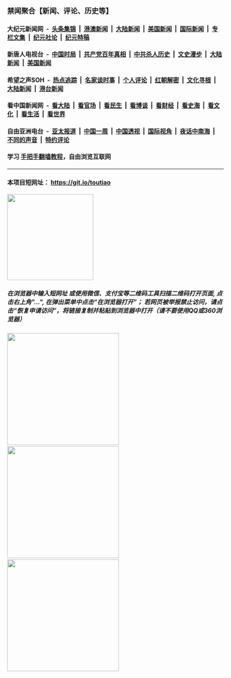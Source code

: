 ### 禁闻聚合【新闻、评论、历史等】

#### 大纪元新闻网 &nbsp;-&nbsp; [头条集锦](indexes/E头条集锦.md?t=02280002) &nbsp;|&nbsp; [港澳新闻](indexes/E港澳新闻.md?t=02280002)  &nbsp;|&nbsp; [大陆新闻](indexes/E大陆新闻.md?t=02280002) &nbsp;|&nbsp; [美国新闻](indexes/E美国新闻.md?t=02280002) &nbsp;|&nbsp; [国际新闻](indexes/E国际新闻.md?t=02280002) &nbsp;|&nbsp; [专栏文集](indexes/E专栏文集.md?t=02280002) &nbsp;|&nbsp; [纪元社论](indexes/E纪元社论.md?t=02280002) &nbsp;|&nbsp; [纪元特稿](indexes/E纪元特稿.md?t=02280002) 

#### 新唐人电视台 &nbsp;-&nbsp; [中国时局](indexes/N中国时局.md?t=02280002) &nbsp;|&nbsp; [共产党百年真相](indexes/N共产党百年真相.md?t=02280002) &nbsp;|&nbsp; [中共杀人历史](indexes/N中共杀人历史.md?t=02280002) &nbsp;|&nbsp; [文史漫步](indexes/N文史漫步.md?t=02280002) &nbsp;|&nbsp; [大陆新闻](indexes/N大陆新闻.md?t=02280002) &nbsp;|&nbsp; [美国新闻](indexes/N美国新闻.md?t=02280002)

#### 希望之声SOH &nbsp;-&nbsp; [热点追踪](indexes/H热点追踪.md?t=02280002) &nbsp;|&nbsp; [名家谈时事](indexes/H名家谈时事.md?t=02280002) &nbsp;|&nbsp; [个人评论](indexes/H个人评论.md?t=02280002)  &nbsp;|&nbsp; [红朝解密](indexes/H红朝解密.md?t=02280002) &nbsp;|&nbsp; [文化寻根](indexes/H文化寻根.md?t=02280002) &nbsp;|&nbsp; [大陆新闻](indexes/H大陆新闻.md?t=02280002) &nbsp;|&nbsp; [港台新闻](indexes/H港台新闻.md?t=02280002)

#### 看中国新闻网 &nbsp;-&nbsp; [看大陆](indexes/S看大陆.md?t=02280002) &nbsp;|&nbsp; [看官场](indexes/S看官场.md?t=02280002) &nbsp;|&nbsp; [看民生](indexes/S看民生.md?t=02280002)  &nbsp;|&nbsp; [看博谈](indexes/S看博谈.md?t=02280002) &nbsp;|&nbsp; [看财经](indexes/S看财经.md?t=02280002) &nbsp;|&nbsp; [看史海](indexes/S看史海.md?t=02280002) &nbsp;|&nbsp; [看文化](indexes/S看文化.md?t=02280002) &nbsp;|&nbsp; [看生活](indexes/S看生活.md?t=02280002) &nbsp;|&nbsp; [看世界](indexes/S看世界.md?t=02280002)

#### 自由亚洲电台 &nbsp;-&nbsp; [亚太报道](indexes/R亚太报道.md?t=02280002) &nbsp;|&nbsp; [中国一周](indexes/R中国一周.md?t=02280002) &nbsp;|&nbsp; [中国透视](indexes/R中国透视.md?t=02280002)  &nbsp;|&nbsp; [国际视角](indexes/R国际视角.md?t=02280002) &nbsp;|&nbsp; [夜话中南海](indexes/R夜话中南海.md?t=02280002) &nbsp;|&nbsp; [不同的声音](indexes/R不同的声音.md?t=02280002) &nbsp;|&nbsp; [特约评论](indexes/R特约评论.md?t=02280002)

#### 学习 [手把手翻墙教程](https://github.com/gfw-breaker/guides/wiki)，自由浏览互联网

----

#### 本项目短网址： https://git.io/toutiao
<img src="https://raw.githubusercontent.com/gfw-breaker/banned-news/master/scripts/img/qr.png" width="200px"/>  

##### 在浏览器中输入短网址 或使用微信、支付宝等二维码工具扫描二维码打开页面, 点击右上角"...", 在弹出菜单中点击“在浏览器打开”； 若网页被举报禁止访问，请点击“恢复申请访问”，将链接复制并粘贴到浏览器中打开（请不要使用QQ或360浏览器）

<img src="https://raw.githubusercontent.com/gfw-breaker/banned-news/master/scripts/img/1.png" width="260px"/> &nbsp; <img src="https://raw.githubusercontent.com/gfw-breaker/banned-news/master/scripts/img/2.png" width="260px"/> &nbsp; <img src="https://raw.githubusercontent.com/gfw-breaker/banned-news/master/scripts/img/3.png" width="260px"/>
